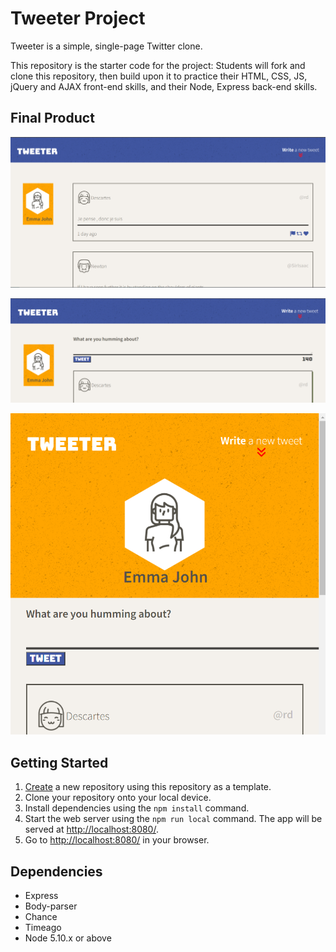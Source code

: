 # Tweeter Project

Tweeter is a simple, single-page Twitter clone.

This repository is the starter code for the project: Students will fork and clone this repository, then build upon it to practice their HTML, CSS, JS, jQuery and AJAX front-end skills, and their Node, Express back-end skills.

## Final Product

!["Screenshot of Main page"](https://github.com/khushbakhtnaqvi/tweeter-/blob/master/public/images/main-page.png?raw=true)

!["Screenshot of Create New Tweet Form"](https://github.com/khushbakhtnaqvi/tweeter-/blob/master/public/images/write-new-tweet.png?raw=true)

!["Screenshot of Responsive Design"](https://github.com/khushbakhtnaqvi/tweeter-/blob/master/public/images/responsive-design.png?raw=true)


## Getting Started

1. [Create](https://docs.github.com/en/repositories/creating-and-managing-repositories/creating-a-repository-from-a-template) a new repository using this repository as a template.
2. Clone your repository onto your local device.
3. Install dependencies using the `npm install` command.
3. Start the web server using the `npm run local` command. The app will be served at <http://localhost:8080/>.
4. Go to <http://localhost:8080/> in your browser.

## Dependencies

- Express
- Body-parser
- Chance
- Timeago
- Node 5.10.x or above
